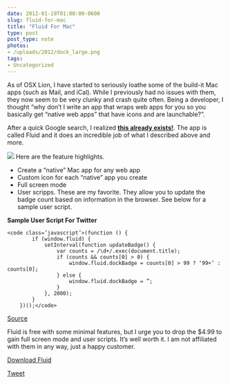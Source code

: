 ```yaml
---
date: 2012-01-19T01:00:00-0600
slug: fluid-for-mac
title: "Fluid For Mac"
type: post
post_type: note
photos:
- /uploads/2012/dock_large.png
tags:
- Uncategorized
---
```

As of OSX Lion, I have started to seriously loathe some of the build-it Mac apps (such as Mail, and iCal). While I previously had no issues with them, they now seem to be very clunky and crash quite often. Being a developer, I thought “why don’t I write an app that wraps web apps for you so you basically get “native web apps” that have icons and are launchable?”.


After a quick Google search, I realized **[this already exists!](http://fluidapp.com/)**. The app is called Fluid and it does an incredible job of what I described above and more.


![](/uploads/2012/dock_large.png)
Here are the feature highlights.


* Create a “native” Mac app for any web app
* Custom icon for each “native” app you create
* Full screen mode
* User scripps. These are my favorite. They allow you to update the badge count based on information in the browser. See below for a sample user script.


**Sample User Script For Twitter**




```
<code class=’javascript’>(function () {
        if (window.fluid) {
            setInterval(function updateBadge() {
                var counts = /\d+/.exec(document.title);
                if (counts && counts[0] > 0) {
                    window.fluid.dockBadge = counts[0] > 99 ? ‘99+’ : counts[0];
                } else {
                    window.fluid.dockBadge = ”;
                }
            }, 2000);
        }
    })();</code>
```


[Source](http://userscripts.org/scripts/review/88425)


Fluid is free with some minimal features, but I urge you to drop the $4.99 to gain full screen mode and user scripts. It’s well worth it. I am not affiliated with them in any way, just a happy customer.


[Download Fluid](http://fluidapp.com/)



[Tweet](http://twitter.com/share)



